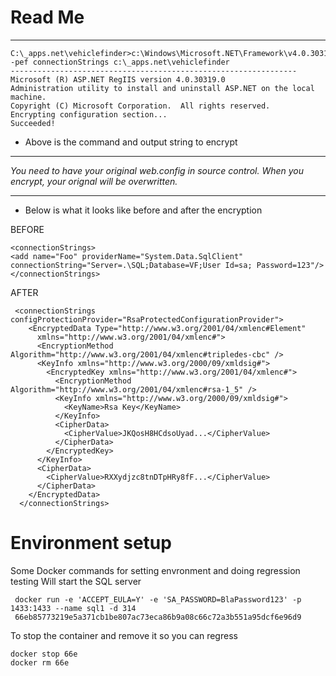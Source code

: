 ﻿# Read Me
---


    C:\_apps.net\vehiclefinder>c:\Windows\Microsoft.NET\Framework\v4.0.30319\aspnet_regiis.exe -pef connectionStrings c:\_apps.net\vehiclefinder
    ----------------------------------------------------------------
    Microsoft (R) ASP.NET RegIIS version 4.0.30319.0
    Administration utility to install and uninstall ASP.NET on the local machine.
    Copyright (C) Microsoft Corporation.  All rights reserved.
    Encrypting configuration section...
    Succeeded!

- Above is the command and output string to encrypt

---

_You need to have your original web.config in source control. When you encrypt, your orignal will be overwritten._

---

- Below is what it looks like before and after the encryption

BEFORE

    <connectionStrings>
    <add name="Foo" providerName="System.Data.SqlClient" connectionString="Server=.\SQL;Database=VF;User Id=sa; Password=123"/>
    </connectionStrings>


AFTER

     <connectionStrings configProtectionProvider="RsaProtectedConfigurationProvider">
        <EncryptedData Type="http://www.w3.org/2001/04/xmlenc#Element"
          xmlns="http://www.w3.org/2001/04/xmlenc#">
          <EncryptionMethod Algorithm="http://www.w3.org/2001/04/xmlenc#tripledes-cbc" />
          <KeyInfo xmlns="http://www.w3.org/2000/09/xmldsig#">
            <EncryptedKey xmlns="http://www.w3.org/2001/04/xmlenc#">
              <EncryptionMethod Algorithm="http://www.w3.org/2001/04/xmlenc#rsa-1_5" />
              <KeyInfo xmlns="http://www.w3.org/2000/09/xmldsig#">
                <KeyName>Rsa Key</KeyName>
              </KeyInfo>
              <CipherData>
                <CipherValue>JKQosH8HCdsoUyad...</CipherValue>
              </CipherData>
            </EncryptedKey>
          </KeyInfo>
          <CipherData>
            <CipherValue>RXXydjzc8tnDTpHRy8fF...</CipherValue>
          </CipherData>
        </EncryptedData>
      </connectionStrings>






# Environment setup


Some Docker commands for setting envronment and doing regression testing
Will start the SQL server

     docker run -e 'ACCEPT_EULA=Y' -e 'SA_PASSWORD=BlaPassword123' -p 1433:1433 --name sql1 -d 314
     66eb85773219e5a371cb1be807ac73eca86b9a08c66c72a3b551a95dcf6e96d9

To stop the container and remove it so you can regress 
    
    docker stop 66e
    docker rm 66e

